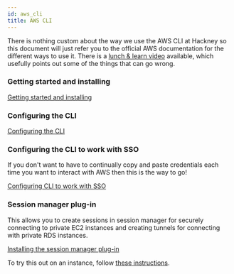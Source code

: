 ```yaml
---
id: aws_cli
title: AWS CLI
---
```


There is nothing custom about the way we use the AWS CLI at Hackney so this document will just refer you to the official AWS documentation for the different ways to use it. There is a [lunch & learn video](https://drive.google.com/file/d/1GnXwOzbw40uyNWk0UZM17ZYrjaIfidFl/view?usp=sharing) available, which usefully points out some of the things that can go wrong.

### Getting started and installing

[Getting started and installing](https://docs.aws.amazon.com/cli/latest/userguide/cli-chap-getting-started.html)

### Configuring the CLI

[Configuring the CLI](https://docs.aws.amazon.com/cli/latest/userguide/cli-chap-configure.html)

### Configuring the CLI to work with SSO

If you don't want to have to continually copy and paste credentials each time you want to interact with AWS then this is the way to go!

[Configuring CLI to work with SSO](https://docs.aws.amazon.com/cli/latest/userguide/cli-configure-sso.html)

### Session manager plug-in

This allows you to create sessions in session manager for securely connecting to private EC2 instances and creating tunnels for connecting with private RDS instances.

[Installing the session manager plug-in](https://docs.aws.amazon.com/systems-manager/latest/userguide/session-manager-working-with-install-plugin.html)

To try this out on an instance, follow [these instructions](../API-Playbook/ec2_access).
